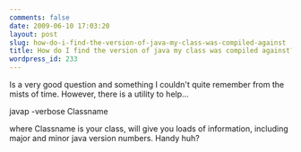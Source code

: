 ```yaml
---
comments: false
date: 2009-06-10 17:03:20
layout: post
slug: how-do-i-find-the-version-of-java-my-class-was-compiled-against
title: How do I find the version of java my class was compiled against?
wordpress_id: 233
---
```


Is a very good question and something I couldn't quite remember from the mists of time. However, there is a utility to help...

javap -verbose Classname

where Classname is your class, will give you loads of information, including major and minor java version numbers. Handy huh?
